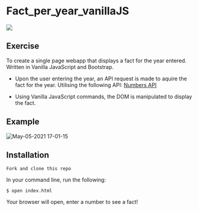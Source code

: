 # Fact_per_year_vanillaJS

<img src="https://user-images.githubusercontent.com/75075773/117170946-59fdd480-adc2-11eb-9e8a-fe979fb8ff4e.jpg">

## Exercise

To create a single page webapp that displays a fact for the year entered. Written in Vanilla JavaScript and Bootstrap.

- Upon the user entering the year, an API request is made to aquire the fact for the year. Utilising the following API: [Numbers API](http://numbersapi.com/#42)

- Using Vanilla JavaScript commands, the DOM is manipulated to display the fact.

## Example

![May-05-2021 17-01-15](https://user-images.githubusercontent.com/75075773/117172278-8f56f200-adc3-11eb-9830-a4c2baa03bef.gif)

## Installation

```
Fork and clone this repo
```

In your command line, run the following:

```
$ open index.html
```

Your browser will open, enter a number to see a fact!
